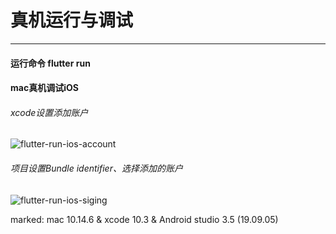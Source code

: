 <!--
 * @Description: 
 * @version: 1.0.0
 * @Author: nk
 * @Date: 2019-09-05 20:35:05
 * @LastEditTime: 2019-09-06 13:26:32
 -->
# 真机运行与调试

------

#### 运行命令 flutter run

#### mac真机调试iOS

###### xcode设置添加账户
![flutter-run-ios-account](https://cdn.nikai.site/flutter-run-ios-account.jpg?imageslim)

###### 项目设置Bundle identifier、选择添加的账户
![flutter-run-ios-siging](https://cdn.nikai.site/flutter-run-ios-siging.jpg?imageslim)

marked: mac 10.14.6 & xcode 10.3 & Android studio 3.5 (19.09.05)